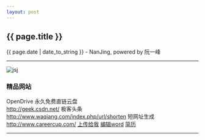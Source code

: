 ```yaml
---
layout: post
---
```


<h2>{{ page.title }}</h2>
<p class='meta'>{{ page.date | date_to_string }} - NanJing,  powered by 阮一峰</p>

----------

![jsj](http://he110jean.opendrive.com/files/MzdfMTQ0MV9UY3k3Qg/sun.png)

### 精品网站 ###
OpenDrive 永久免费直链云盘  
http://geek.csdn.net/ 极客头条  
http://www.waqiang.com/index.php/url/shorten 短网址生成  
http://www.careercup.com/
[上传给我](https://www.opendrive.com/folders?MzdfMzAxX3lWUUNr)
[编辑word](https://he110jean.opendrive.com/files?MzdfMTQzNF9nRmFYSw)
[简历](http://he110jean.opendrive.com/files/MzdfMjM2Nl9lTXV3SQ/hj-ss-dndx.pdf)

----------
